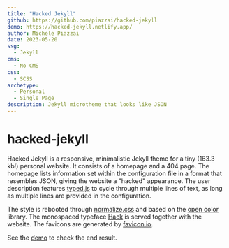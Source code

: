 ```yaml
---
title: "Hacked Jekyll"
github: https://github.com/piazzai/hacked-jekyll
demo: https://hacked-jekyll.netlify.app/
author: Michele Piazzai
date: 2023-05-20
ssg:
  - Jekyll
cms:
  - No CMS
css:
  - SCSS
archetype:
  - Personal
  - Single Page
description: Jekyll microtheme that looks like JSON
---
```


# hacked-jekyll

Hacked Jekyll is a responsive, minimalistic Jekyll theme for a tiny (163.3 kb!) personal website. It consists of a homepage and a 404 page. The homepage lists information set within the configuration file in a format that resembles JSON, giving the website a "hacked" appearance. The user description features [typed.js](https://mattboldt.com/demos/typed-js/) to cycle through multiple lines of text, as long as multiple lines are provided in the configuration.

The style is rebooted through [normalize.css](https://necolas.github.io/normalize.css/) and based on the [open color](https://yeun.github.io/open-color/) library. The monospaced typeface [Hack](https://sourcefoundry.org/hack/) is served together with the website. The favicons are generated by [favicon.io](https://favicon.io/).

See the [demo](https://hacked-jekyll.netlify.app) to check the end result.
